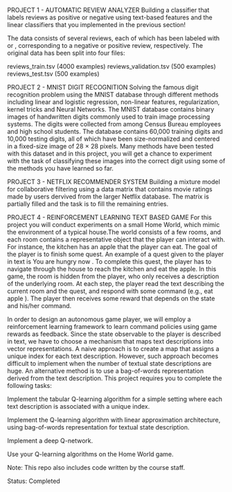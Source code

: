 PROJECT 1 - AUTOMATIC REVIEW ANALYZER
Building a classifier that labels reviews as positive or negative using text-based features and the linear classifiers that you implemented in the previous section!

The data consists of several reviews, each of which has been labeled with  or , corresponding to a negative or positive review, respectively. The original data has been split into four files:

reviews_train.tsv (4000 examples)
reviews_validation.tsv (500 examples)
reviews_test.tsv (500 examples)


PROJECT 2 - MNIST DIGIT RECOGNITION
Solving the famous digit recognition problem using the MNIST database through different methods including linear and logistic regression, non-linear features, regularization, kernel tricks and Neural Networks.
The MNIST database contains binary images of handwritten digits commonly used to train image processing systems. The digits were collected from among Census Bureau employees and high school students. The database contains 60,000 training digits and 10,000 testing digits, all of which have been size-normalized and centered in a fixed-size image of 28 × 28 pixels. Many methods have been tested with this dataset and in this project, you will get a chance to experiment with the task of classifying these images into the correct digit using some of the methods you have learned so far.


PROJECT 3 - NETFLIX RECOMMENDER SYSTEM 
Building a mixture model for collaborative filtering using a data matrix that contains movie ratings made by users dervived from the larger Netflix database. The matrix is partially filled and the task is to fill the remaining entries.


PROJECT 4 - REINFORCEMENT LEARNING TEXT BASED GAME
For this project you will conduct experiments on a small Home World, which mimic the environment of a typical house.The world consists of a few rooms, and each room contains a representative object that the player can interact with. For instance, the kitchen has an apple that the player can eat. The goal of the player is to finish some quest. An example of a quest given to the player in text is You are hungry now . To complete this quest, the player has to navigate through the house to reach the kitchen and eat the apple. In this game, the room is hidden from the player, who only receives a description of the underlying room. At each step, the player read the text describing the current room and the quest, and respond with some command (e.g., eat apple ). The player then receives some reward that depends on the state and his/her command.

In order to design an autonomous game player, we will employ a reinforcement learning framework to learn command policies using game rewards as feedback. Since the state observable to the player is described in text, we have to choose a mechanism that maps text descriptions into vector representations. A naive approach is to create a map that assigns a unique index for each text description. However, such approach becomes difficult to implement when the number of textual state descriptions are huge. An alternative method is to use a bag-of-words representation derived from the text description. This project requires you to complete the following tasks:

Implement the tabular Q-learning algorithm for a simple setting where each text description is associated with a unique index.

Implement the Q-learning algorithm with linear approximation architecture, using bag-of-words representation for textual state description.

Implement a deep Q-network.

Use your Q-learning algorithms on the Home World game.



Note: This repo also includes code written by the course staff.

Status: Completed
